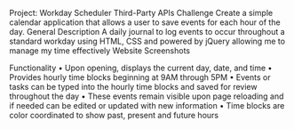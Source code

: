 Project: Workday Scheduler
Third-Party APIs Challenge
Create a simple calendar application that allows a user to save events for each hour of the day. 
General Description
A daily journal to log events to occur throughout a standard workday using HTML, CSS and powered by jQuery allowing me to manage my time effectively
Website
Screenshots

Functionality
•	Upon opening, displays the current day, date, and time
•	Provides hourly time blocks beginning at 9AM through 5PM
•	Events or tasks can be typed into the hourly time blocks and saved for review throughout the day
•	These events remain visible upon page reloading and if needed can be edited or updated with new information
•	Time blocks are color coordinated to show past, present and future hours

